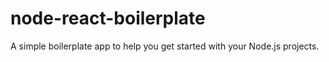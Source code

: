 # node-react-boilerplate

A simple boilerplate app to help you get started with your Node.js projects.

